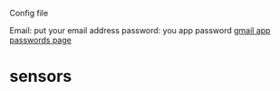 Config file

Email: put your email address
password: you app password [gmail app passwords page](https://myaccount.google.com/apppasswords)

# sensors
